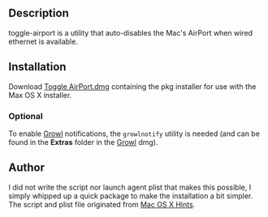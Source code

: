 Description
-----------

toggle-airport is a utility that auto-disables the Mac's AirPort when wired ethernet is available.


Installation
------------

Download [Toggle AirPort.dmg][dmg] containing the pkg installer for use with the Max OS X installer.

### Optional

To enable [Growl][growl] notifications, the <code>growlnotify</code> utility is needed (and can be found in the **Extras** folder in the [Growl][growl] dmg).


Author
------

I did not write the script nor launch agent plist that makes this possible, I simply whipped up a quick package to make the installation a bit simpler.
The script and plist file originated from [Mac OS X Hints][origin].


[origin]: http://hints.macworld.com/article.php?story=20100927161027611
[dmg]: https://github.com/twyatt/toggle-airport/raw/master/Toggle%20AirPort.dmg
[growl]: http://growl.info/index.php
